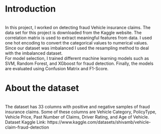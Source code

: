 <h1>Introduction</h1>
<br>
In this project, I worked on detecting fraud Vehicle insurance claims. The data set for this project is downloaded from the Kaggle website. The correlation matrix is used to extract meaningful features from data. I used one hot encoding to convert the categorical values to numerical values. Since our dataset was imbalanced I used the resampling method to deal with the imbalanced dataset. 
<br>
For model selection, I trained different machine learning models such as SVM, Random Forest, and XGboost for fraud detection. Finally, the models are evaluated using Confusion Matrix and F1-Score. 
<br>
<h1>About the dataset</h1>
<br>
The dataset has 33 columns with positive and negative samples of fraud insurance claims. Some of these columns are Vehicle Category, PolicyType, Vehicle Price, Past Number of Claims, Driver Rating, and Age of Vehicle.
Dataset Kaggle Link: https://www.kaggle.com/datasets/shivamb/vehicle-claim-fraud-detection

